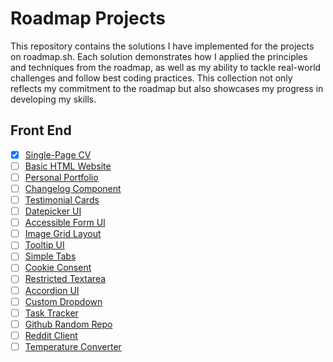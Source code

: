 # Roadmap Projects
This repository contains the solutions I have implemented for the projects on roadmap.sh. Each solution demonstrates how I applied the principles and techniques from the roadmap, as well as my ability to tackle real-world challenges and follow best coding practices. This collection not only reflects my commitment to the roadmap but also showcases my progress in developing my skills.
## Front End
- [x] [Single-Page CV](https://roadmap.sh/projects/single-page-cv)
- [ ] [Basic HTML Website](https://roadmap.sh/projects/basic-html-website)
- [ ] [Personal Portfolio](https://roadmap.sh/projects/portfolio-website)
- [ ] [Changelog Component](https://roadmap.sh/projects/changelog-component)
- [ ] [Testimonial Cards](https://roadmap.sh/projects/testimonial-cards)
- [ ] [Datepicker UI](https://roadmap.sh/projects/datepicker-ui)
- [ ] [Accessible Form UI](https://roadmap.sh/projects/accessible-form-ui)
- [ ] [Image Grid Layout](https://roadmap.sh/projects/image-grid)
- [ ] [Tooltip UI](https://roadmap.sh/projects/tooltip-ui)
- [ ] [Simple Tabs](https://roadmap.sh/projects/simple-tabs)
- [ ] [Cookie Consent](https://roadmap.sh/projects/cookie-consent)
- [ ] [Restricted Textarea](https://roadmap.sh/projects/restricted-textarea)
- [ ] [Accordion UI](https://roadmap.sh/projects/accordion)
- [ ] [Custom Dropdown](https://roadmap.sh/projects/custom-dropdown)
- [ ] [Task Tracker](https://roadmap.sh/projects/task-tracker-js)
- [ ] [Github Random Repo](https://roadmap.sh/projects/github-random-repo)
- [ ] [Reddit Client](https://roadmap.sh/projects/reddit-client)
- [ ] [Temperature Converter](https://roadmap.sh/projects/temperature-converter)
